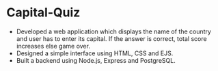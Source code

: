 # Capital-Quiz

- Developed a web application which displays the name of the country and user has to enter its capital. If the answer is correct, total score increases else game over.
- Designed a simple interface using HTML, CSS and EJS.
- Built a backend using Node.js, Express and PostgreSQL.
